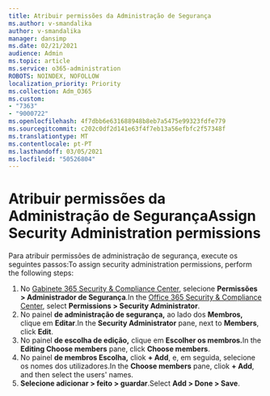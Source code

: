 ```yaml
---
title: Atribuir permissões da Administração de Segurança
ms.author: v-smandalika
author: v-smandalika
manager: dansimp
ms.date: 02/21/2021
audience: Admin
ms.topic: article
ms.service: o365-administration
ROBOTS: NOINDEX, NOFOLLOW
localization_priority: Priority
ms.collection: Adm_O365
ms.custom:
- "7363"
- "9000722"
ms.openlocfilehash: 4f7dbb6e631688948b8eb7a5475e99323fdfe779
ms.sourcegitcommit: c202c0df2d141e63f4f7eb13a56efbfc2f57348f
ms.translationtype: MT
ms.contentlocale: pt-PT
ms.lasthandoff: 03/05/2021
ms.locfileid: "50526804"
---
```

# <a name="assign-security-administration-permissions"></a><span data-ttu-id="fc805-102">Atribuir permissões da Administração de Segurança</span><span class="sxs-lookup"><span data-stu-id="fc805-102">Assign Security Administration permissions</span></span>

<span data-ttu-id="fc805-103">Para atribuir permissões de administração de segurança, execute os seguintes passos:</span><span class="sxs-lookup"><span data-stu-id="fc805-103">To assign security administration permissions, perform the following steps:</span></span>

1. <span data-ttu-id="fc805-104">No [Gabinete 365 Security & Compliance Center](https://sip.protection.office.com/homepage), selecione **Permissões > Administrador de Segurança**.</span><span class="sxs-lookup"><span data-stu-id="fc805-104">In the [Office 365 Security & Compliance Center](https://sip.protection.office.com/homepage), select **Permissions > Security Administrator**.</span></span>
2. <span data-ttu-id="fc805-105">No painel **de administração de segurança,** ao lado dos **Membros,** clique em **Editar**.</span><span class="sxs-lookup"><span data-stu-id="fc805-105">In the **Security Administrator** pane, next to **Members**, click **Edit**.</span></span>
3. <span data-ttu-id="fc805-106">No painel **de escolha de edição,** clique em **Escolher os membros.**</span><span class="sxs-lookup"><span data-stu-id="fc805-106">In the **Editing Choose members** pane, click **Choose members**.</span></span>
4. <span data-ttu-id="fc805-107">No painel **de membros Escolha,** cliok **+ Add**, e, em seguida, selecione os nomes dos utilizadores.</span><span class="sxs-lookup"><span data-stu-id="fc805-107">In the **Choose members** pane, cliok **+ Add**, and then select the users' names.</span></span>
5. <span data-ttu-id="fc805-108">**Selecione adicionar > feito > guardar**.</span><span class="sxs-lookup"><span data-stu-id="fc805-108">Select **Add > Done > Save**.</span></span>